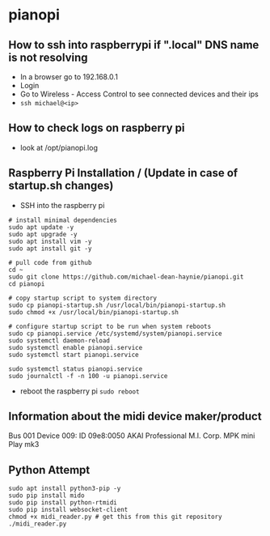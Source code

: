 # pianopi

## How to ssh into raspberrypi if ".local" DNS name is not resolving
* In a browser go to 192.168.0.1
* Login
* Go to Wireless - Access Control to see connected devices and their ips
* `ssh michael@<ip>`

## How to check logs on raspberry pi
* look at /opt/pianopi.log

## Raspberry Pi Installation / (Update in case of startup.sh changes)
* SSH into the raspberry pi
```shell
# install minimal dependencies
sudo apt update -y
sudo apt upgrade -y
sudo apt install vim -y
sudo apt install git -y

# pull code from github
cd ~
sudo git clone https://github.com/michael-dean-haynie/pianopi.git
cd pianopi

# copy startup script to system directory
sudo cp pianopi-startup.sh /usr/local/bin/pianopi-startup.sh
sudo chmod +x /usr/local/bin/pianopi-startup.sh

# configure startup script to be run when system reboots
sudo cp pianopi.service /etc/systemd/system/pianopi.service
sudo systemctl daemon-reload
sudo systemctl enable pianopi.service
sudo systemctl start pianopi.service

sudo systemctl status pianopi.service
sudo journalctl -f -n 100 -u pianopi.service
```
* reboot the raspberry pi `sudo reboot`


## Information about the midi device maker/product
Bus 001 Device 009: ID 09e8:0050 AKAI  Professional M.I. Corp. MPK mini Play mk3    

## Python Attempt
```shell
sudo apt install python3-pip -y
sudo pip install mido
sudo pip install python-rtmidi
sudo pip install websocket-client
chmod +x midi_reader.py # get this from this git repository
./midi_reader.py
```
